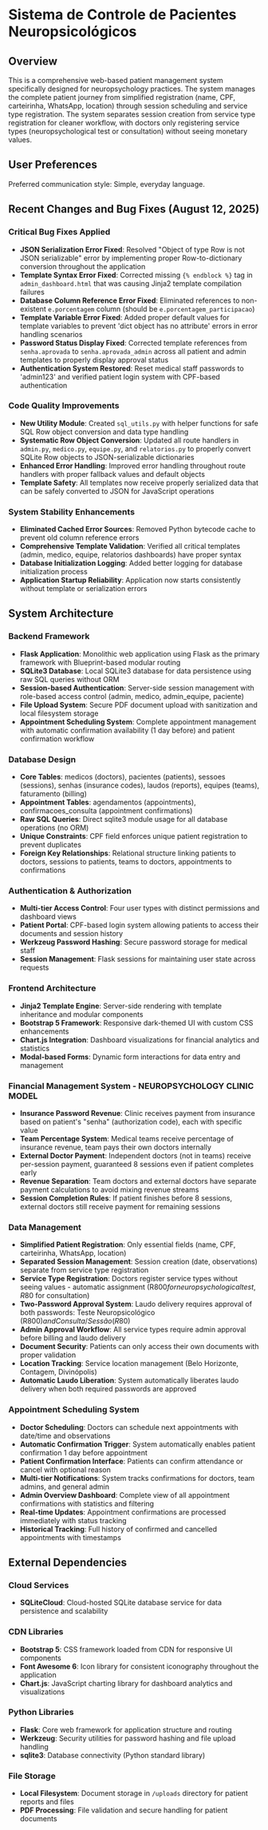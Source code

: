 # Sistema de Controle de Pacientes Neuropsicológicos

## Overview

This is a comprehensive web-based patient management system specifically designed for neuropsychology practices. The system manages the complete patient journey from simplified registration (name, CPF, carteirinha, WhatsApp, location) through session scheduling and service type registration. The system separates session creation from service type registration for cleaner workflow, with doctors only registering service types (neuropsychological test or consultation) without seeing monetary values.

## User Preferences

Preferred communication style: Simple, everyday language.

## Recent Changes and Bug Fixes (August 12, 2025)

### Critical Bug Fixes Applied
- **JSON Serialization Error Fixed**: Resolved "Object of type Row is not JSON serializable" error by implementing proper Row-to-dictionary conversion throughout the application
- **Template Syntax Error Fixed**: Corrected missing `{% endblock %}` tag in `admin_dashboard.html` that was causing Jinja2 template compilation failures
- **Database Column Reference Error Fixed**: Eliminated references to non-existent `e.porcentagem` column (should be `e.porcentagem_participacao`)
- **Template Variable Error Fixed**: Added proper default values for template variables to prevent 'dict object has no attribute' errors in error handling scenarios
- **Password Status Display Fixed**: Corrected template references from `senha.aprovada` to `senha.aprovada_admin` across all patient and admin templates to properly display approval status
- **Authentication System Restored**: Reset medical staff passwords to 'admin123' and verified patient login system with CPF-based authentication

### Code Quality Improvements
- **New Utility Module**: Created `sql_utils.py` with helper functions for safe SQL Row object conversion and data type handling
- **Systematic Row Object Conversion**: Updated all route handlers in `admin.py`, `medico.py`, `equipe.py`, and `relatorios.py` to properly convert SQLite Row objects to JSON-serializable dictionaries
- **Enhanced Error Handling**: Improved error handling throughout route handlers with proper fallback values and default objects
- **Template Safety**: All templates now receive properly serialized data that can be safely converted to JSON for JavaScript operations

### System Stability Enhancements
- **Eliminated Cached Error Sources**: Removed Python bytecode cache to prevent old column reference errors
- **Comprehensive Template Validation**: Verified all critical templates (admin, medico, equipe, relatorios dashboards) have proper syntax
- **Database Initialization Logging**: Added better logging for database initialization process
- **Application Startup Reliability**: Application now starts consistently without template or serialization errors

## System Architecture

### Backend Framework
- **Flask Application**: Monolithic web application using Flask as the primary framework with Blueprint-based modular routing
- **SQLite3 Database**: Local SQLite3 database for data persistence using raw SQL queries without ORM
- **Session-based Authentication**: Server-side session management with role-based access control (admin, medico, admin_equipe, paciente)
- **File Upload System**: Secure PDF document upload with sanitization and local filesystem storage
- **Appointment Scheduling System**: Complete appointment management with automatic confirmation availability (1 day before) and patient confirmation workflow

### Database Design
- **Core Tables**: medicos (doctors), pacientes (patients), sessoes (sessions), senhas (insurance codes), laudos (reports), equipes (teams), faturamento (billing)
- **Appointment Tables**: agendamentos (appointments), confirmacoes_consulta (appointment confirmations)
- **Raw SQL Queries**: Direct sqlite3 module usage for all database operations (no ORM)
- **Unique Constraints**: CPF field enforces unique patient registration to prevent duplicates
- **Foreign Key Relationships**: Relational structure linking patients to doctors, sessions to patients, teams to doctors, appointments to confirmations

### Authentication & Authorization
- **Multi-tier Access Control**: Four user types with distinct permissions and dashboard views
- **Patient Portal**: CPF-based login system allowing patients to access their documents and session history
- **Werkzeug Password Hashing**: Secure password storage for medical staff
- **Session Management**: Flask sessions for maintaining user state across requests

### Frontend Architecture
- **Jinja2 Template Engine**: Server-side rendering with template inheritance and modular components
- **Bootstrap 5 Framework**: Responsive dark-themed UI with custom CSS enhancements
- **Chart.js Integration**: Dashboard visualizations for financial analytics and statistics
- **Modal-based Forms**: Dynamic form interactions for data entry and management

### Financial Management System - NEUROPSYCHOLOGY CLINIC MODEL
- **Insurance Password Revenue**: Clinic receives payment from insurance based on patient's "senha" (authorization code), each with specific value
- **Team Percentage System**: Medical teams receive percentage of insurance revenue, team pays their own doctors internally
- **External Doctor Payment**: Independent doctors (not in teams) receive per-session payment, guaranteed 8 sessions even if patient completes early
- **Revenue Separation**: Team doctors and external doctors have separate payment calculations to avoid mixing revenue streams
- **Session Completion Rules**: If patient finishes before 8 sessions, external doctors still receive payment for remaining sessions

### Data Management
- **Simplified Patient Registration**: Only essential fields (name, CPF, carteirinha, WhatsApp, location)
- **Separated Session Management**: Session creation (date, observations) separate from service type registration
- **Service Type Registration**: Doctors register service types without seeing values - automatic assignment (R$800 for neuropsychological test, R$80 for consultation)
- **Two-Password Approval System**: Laudo delivery requires approval of both passwords: Teste Neuropsicológico (R$800) and Consulta/Sessão (R$80)
- **Admin Approval Workflow**: All service types require admin approval before billing and laudo delivery
- **Document Security**: Patients can only access their own documents with proper validation
- **Location Tracking**: Service location management (Belo Horizonte, Contagem, Divinópolis)
- **Automatic Laudo Liberation**: System automatically liberates laudo delivery when both required passwords are approved

### Appointment Scheduling System
- **Doctor Scheduling**: Doctors can schedule next appointments with date/time and observations
- **Automatic Confirmation Trigger**: System automatically enables patient confirmation 1 day before appointment
- **Patient Confirmation Interface**: Patients can confirm attendance or cancel with optional reason
- **Multi-tier Notifications**: System tracks confirmations for doctors, team admins, and general admin
- **Admin Overview Dashboard**: Complete view of all appointment confirmations with statistics and filtering
- **Real-time Updates**: Appointment confirmations are processed immediately with status tracking
- **Historical Tracking**: Full history of confirmed and cancelled appointments with timestamps

## External Dependencies

### Cloud Services
- **SQLiteCloud**: Cloud-hosted SQLite database service for data persistence and scalability

### CDN Libraries
- **Bootstrap 5**: CSS framework loaded from CDN for responsive UI components
- **Font Awesome 6**: Icon library for consistent iconography throughout the application
- **Chart.js**: JavaScript charting library for dashboard analytics and visualizations

### Python Libraries
- **Flask**: Core web framework for application structure and routing
- **Werkzeug**: Security utilities for password hashing and file upload handling
- **sqlite3**: Database connectivity (Python standard library)

### File Storage
- **Local Filesystem**: Document storage in `/uploads` directory for patient reports and files
- **PDF Processing**: File validation and secure handling for patient documents